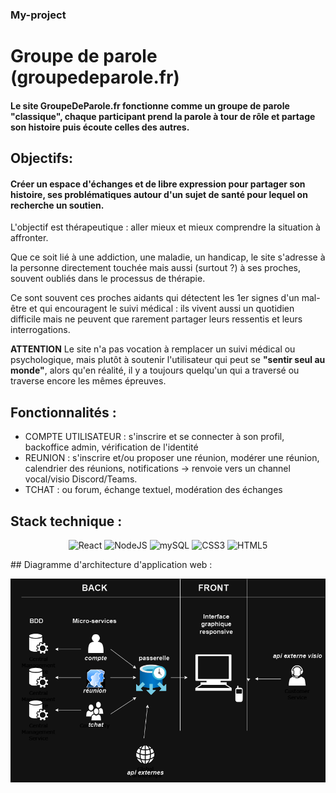 ### My-project

# Groupe de parole (groupedeparole.fr)

#### Le site GroupeDeParole.fr fonctionne comme un groupe de parole "classique", chaque participant prend la parole à tour de rôle et partage son histoire puis écoute celles des autres.

## Objectifs: 

#### Créer un espace d'échanges et de libre expression pour partager son histoire, ses problématiques autour d'un sujet de santé pour lequel on recherche un soutien.


L'objectif est thérapeutique : aller mieux et mieux comprendre la situation à affronter. 

Que ce soit lié à une addiction, une maladie, un handicap, le site s'adresse à la personne directement touchée mais aussi (surtout ?) à ses proches, souvent oubliés dans le processus de thérapie. 

Ce sont souvent ces proches aidants qui détectent les 1er signes d'un mal-être et qui encouragent le suivi médical : ils vivent aussi un quotidien difficile mais ne peuvent que rarement partager leurs ressentis et leurs interrogations. 

**ATTENTION** Le site n'a pas vocation à remplacer un suivi médical ou psychologique, mais plutôt à soutenir l'utilisateur qui peut se **"sentir seul au monde"**, alors qu'en réalité, il y a toujours quelqu'un qui a traversé ou traverse encore les mêmes épreuves.



## Fonctionnalités :

+ COMPTE UTILISATEUR : s'inscrire et se connecter à son profil, backoffice admin, vérification de l'identité
+ REUNION : s'inscrire et/ou proposer une réunion, modérer une réunion, calendrier des réunions, notifications -> renvoie vers un channel vocal/visio Discord/Teams.
+ TCHAT : ou forum, échange textuel, modération des échanges

## Stack technique :

<div align="center">
  
![React](https://img.shields.io/badge/react-%2320232a.svg?style=for-the-badge&logo=react&logoColor=%2361DAFB)
![NodeJS](https://img.shields.io/badge/node.js-6DA55F?style=for-the-badge&logo=node.js&logoColor=white)
![mySQL](https://img.shields.io/badge/mySQL-ffca28?style=for-the-badge&logo=mySQL&logoColor=black)
![CSS3](https://img.shields.io/badge/css3-%231572B6.svg?style=for-the-badge&logo=css3&logoColor=white)
![HTML5](https://img.shields.io/badge/html5-%23E34F26.svg?style=for-the-badge&logo=html5&logoColor=white)

</div>
## Diagramme d'architecture d'application web :

<br/>

![image](/Diagramme_archi_drawio.png "image")